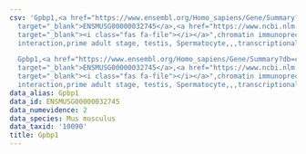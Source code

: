 ```yaml
---
csv: 'Gpbp1,<a href="https://www.ensembl.org/Homo_sapiens/Gene/Summary?db=core;g=ENSMUSG00000032745"
  target="_blank">ENSMUSG00000032745</a>,<a href="https://www.ncbi.nlm.nih.gov/pubmed/25450459"
  target="_blank"><i class="fas fa-file"></i></a>",chromatin immunoprecipitation assay,direct
  interaction,prime adult stage, testis, Spermatocyte,,,transcriptional regulation,

  Gpbp1,<a href="https://www.ensembl.org/Homo_sapiens/Gene/Summary?db=core;g=ENSMUSG00000032745"
  target="_blank">ENSMUSG00000032745</a>,<a href="https://www.ncbi.nlm.nih.gov/pubmed/25450459"
  target="_blank"><i class="fas fa-file"></i></a>",chromatin immunoprecipitation assay,direct
  interaction,prime adult stage, testis, Spermatocyte,,,transcriptional regulation,'
data_alias: Gpbp1
data_id: ENSMUSG00000032745
data_numevidence: 2
data_species: Mus musculus
data_taxid: '10090'
title: Gpbp1
---
```

